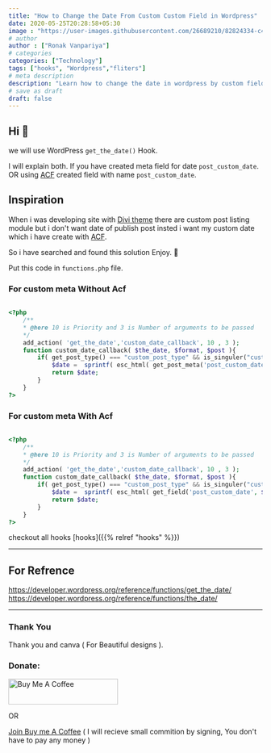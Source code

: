 ```yaml
---
title: "How to Change the Date From Custom Custom Field in Wordpress"
date: 2020-05-25T20:28:58+05:30
image : "https://user-images.githubusercontent.com/26689210/82824334-c4c24280-9ec6-11ea-97a5-8fe8f10ef66a.png"
# author
author : ["Ronak Vanpariya"]
# categories
categories: ["Technology"]
tags: ["hooks", "Wordpress","fliters"]
# meta description
description: "Learn how to change the date in wordpress by custom field or meta field."
# save as draft
draft: false
---
```


## Hi :wave:



we will use WordPress `get_the_date()` Hook.

I will explain both. If you have created meta field for date `post_custom_date`. OR using [ACF](https://wordpress.org/plugins/advanced-custom-fields/) created field with name `post_custom_date`.

## Inspiration
When i was developing site with [Divi theme](https://www.elegantthemes.com/gallery/divi/) there are custom post listing module but i don't want date of publish post insted i want my custom date which i have create with [ACF](https://wordpress.org/plugins/advanced-custom-fields/).

So i have searched and found this solution Enjoy. :tada:

Put this code in `functions.php` file.

### For custom meta Without Acf

```php

<?php
    /**
    * @here 10 is Priority and 3 is Number of arguments to be passed
    */
    add_action( 'get_the_date','custom_date_callback', 10 , 3 );
    function custom_date_callback( $the_date, $format, $post ){
        if( get_post_type() === "custom_post_type" && is_singuler("custom_post_type") ){
            $date =  sprintf( esc_html( get_post_meta('post_custom_date', $post->ID) ) );
            return $date;
        }
    }
?>

```

### For custom meta With Acf

```php

<?php
    /**
    * @here 10 is Priority and 3 is Number of arguments to be passed
    */
    add_action( 'get_the_date','custom_date_callback', 10 , 3 );
    function custom_date_callback( $the_date, $format, $post ){
        if( get_post_type() === "custom_post_type" && is_singuler("custom_post_type") ){
            $date =  sprintf( esc_html( get_field('post_custom_date', $post->ID) ) );
            return $date;
        }
    }
?>

```
checkout all hooks [hooks]({{% relref "hooks" %}})

----
## For Refrence

https://developer.wordpress.org/reference/functions/get_the_date/
https://developer.wordpress.org/reference/functions/the_date/

----
### Thank You
Thank you and canva ( For Beautiful designs ).

### Donate:

<a href="https://www.buymeacoffee.com/vanpariyar" rel="noopener noreferrer" target="_blank"><img src="https://cdn.buymeacoffee.com/buttons/default-orange.png" alt="Buy Me A Coffee" style="height: 51px !important;width: 217px !important;" ></a>

OR

[Join Buy me A Coffee](https://buymeacoff.ee/?via=vanpariyar) ( I will recieve small commition by signing, You don't have to pay any money )